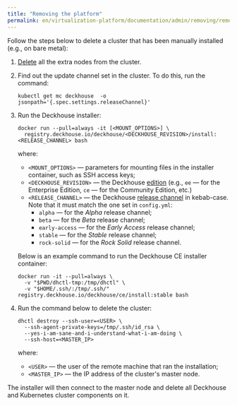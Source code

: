 ```yaml
---
title: "Removing the platform"
permalink: en/virtualization-platform/documentation/admin/removing/removing.html
---
```


Follow the steps below to delete a cluster that has been manually installed (e.g., on bare metal):

1. [Delete](../modules/040-node-manager/faq.html#how-to-clean-up-a-node-for-adding-to-the-cluster) all the extra nodes from the cluster.

2. Find out the update channel set in the cluster. To do this, run the command:

   ```shell
   kubectl get mc deckhouse  -o jsonpath='{.spec.settings.releaseChannel}'
   ```

3. Run the Deckhouse installer:

   ```shell
   docker run --pull=always -it [<MOUNT_OPTIONS>] \
     registry.deckhouse.io/deckhouse/<DECKHOUSE_REVISION>/install:<RELEASE_CHANNEL> bash
   ```

   where:
   - `<MOUNT_OPTIONS>` — parameters for mounting files in the installer container, such as SSH access keys;
   - `<DECKHOUSE_REVISION>` — the Deckhouse [edition](../revision-comparison.html) (e.g., `ee` — for the Enterprise Edition, `ce` — for the Community Edition, etc.)
   - `<RELEASE_CHANNEL>` — the Deckhouse [release channel](../modules/002-deckhouse/configuration.html#parameters-releasechannel) in kebab-case. Note that it must match the one set in `config.yml`:
     - `alpha` — for the *Alpha* release channel;
     - `beta` — for the *Beta* release channel;
     - `early-access` — for the *Early Access* release channel;
     - `stable` — for the *Stable* release channel;
     - `rock-solid` — for the *Rock Solid* release channel.

   Below is an example command to run the Deckhouse CE installer container:

   ```shell
   docker run -it --pull=always \
     -v "$PWD/dhctl-tmp:/tmp/dhctl" \
     -v "$HOME/.ssh/:/tmp/.ssh/" registry.deckhouse.io/deckhouse/ce/install:stable bash
   ```

4. Run the command below to delete the cluster:

   ```shell
   dhctl destroy --ssh-user=<USER> \
     --ssh-agent-private-keys=/tmp/.ssh/id_rsa \
     --yes-i-am-sane-and-i-understand-what-i-am-doing \
     --ssh-host=<MASTER_IP>
   ```

   where:
   - `<USER>` — the user of the remote machine that ran the installation;
   - `<MASTER_IP>` — the IP address of the cluster's master node.

The installer will then connect to the master node and delete all Deckhouse and Kubernetes cluster components on it.